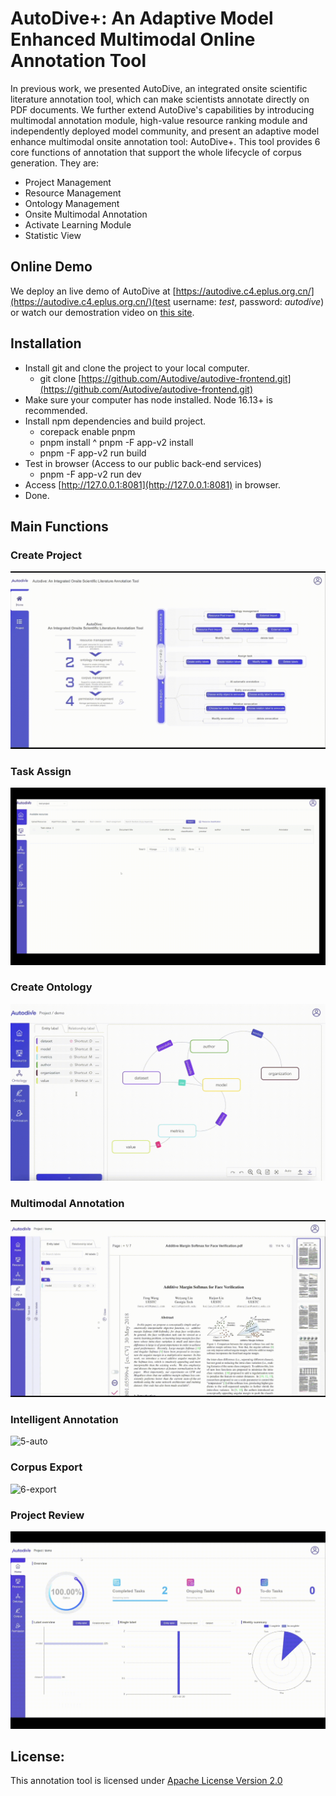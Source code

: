 # AutoDive+: An Adaptive Model Enhanced Multimodal Online Annotation Tool

In previous work, we presented AutoDive, an integrated onsite scientific literature annotation tool, which can make scientists annotate directly on PDF documents. We further extend AutoDive's capabilities by introducing multimodal annotation module, high-value resource ranking module and independently deployed model community, and present an adaptive model enhance multimodal onsite annotation tool: AutoDive+. This tool provides 6 core functions of annotation that support the whole lifecycle of corpus generation. 
They are: 
* Project Management
* Resource Management
* Ontology Management
* Onsite Multimodal Annotation
* Activate Learning Module
* Statistic View

## Online Demo
We deploy an live demo of AutoDive at [https://autodive.c4.eplus.org.cn/](https://autodive.c4.eplus.org.cn/)(test username:  *test*, password: *autodive*) or watch our demostration video on [this site](https://autodive.c4.eplus.org.cn/introVideo/introduce.mp4).

## Installation
* Install git and clone the project to your local computer.
    *   git clone [https://github.com/Autodive/autodive-frontend.git](https://github.com/Autodive/autodive-frontend.git)
* Make sure your computer has node installed. Node 16.13+ is recommended.
* Install npm dependencies and build project.
    * corepack enable pnpm
    * pnpm install
    ^ pnpm -F app-v2 install
    * pnpm -F app-v2 run build
* Test in browser (Access to our public back-end services)
    * pnpm -F app-v2 run dev
* Access [http://127.0.0.1:8081](http://127.0.0.1:8081) in browser.
* Done.
## Main Functions
### Create Project
![1-create](resources/1-create.gif)

### Task Assign
![2-mission](resources/2-mission.gif)

### Create Ontology
![3-create](resources/3-create.gif)

### Multimodal Annotation
![4-mannual](resources/4-mannual.gif)

### Intelligent Annotation
![5-auto](resources/5-auto.gif)

### Corpus Export
![6-export](resources/6-export.gif)

### Project Review
![7-review](resources/7-review.gif)

## License:
This annotation tool is licensed under [Apache License  Version 2.0](https://github.com/Autodive/autodive-frontend/blob/master/LICENSE)
